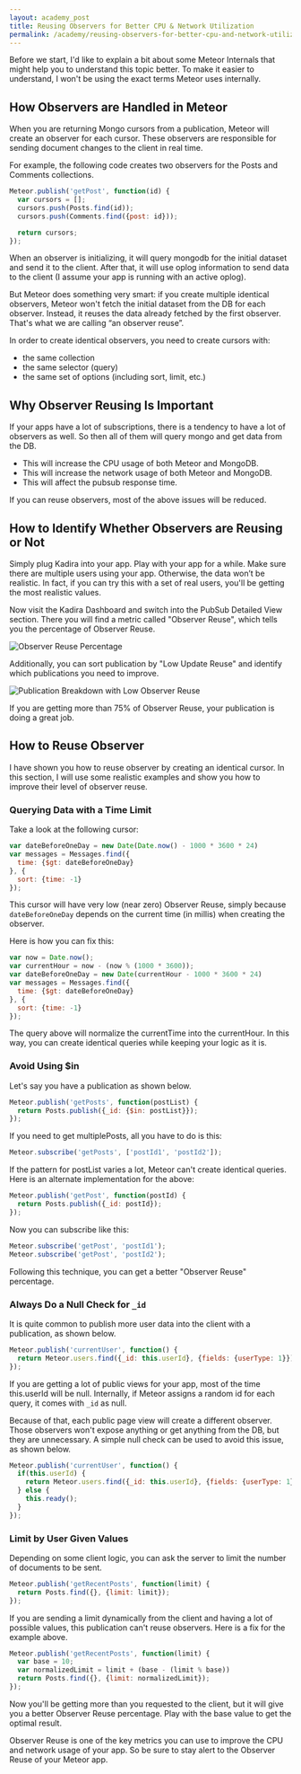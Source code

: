 ```yaml
---
layout: academy_post
title: Reusing Observers for Better CPU & Network Utilization
permalink: /academy/reusing-observers-for-better-cpu-and-network-utilizations
---
```


Before we start, I'd like to explain a bit about some Meteor Internals that might help you to understand this topic better. To make it easier to understand, I won't be using the exact terms Meteor uses internally.

## How Observers are Handled in Meteor

When you are returning Mongo cursors from a publication, Meteor will create an observer for each cursor. These observers are responsible for sending document changes to the client in real time.

For example, the following code creates two observers for the Posts and Comments collections.

~~~js
Meteor.publish('getPost', function(id) {
  var cursors = [];
  cursors.push(Posts.find(id));
  cursors.push(Comments.find({post: id}));

  return cursors;
});
~~~

When an observer is initializing, it will query mongodb for the initial dataset and send it to the client. After that, it will use oplog information to send data to the client (I assume your app is running with an active oplog).

But Meteor does something very smart: if you create multiple identical observers, Meteor won't fetch the initial dataset from the DB for each observer. Instead, it reuses the data already fetched by the first observer. That's what we are calling “an observer reuse”.

In order to create identical observers, you need to create cursors with:

* the same collection
* the same selector (query)
* the same set of options (including sort, limit, etc.)

## Why Observer Reusing Is Important

If your apps have a lot of subscriptions, there is a tendency to have a lot of observers as well. So then all of them will query mongo and get data from the DB.

* This will increase the CPU usage of both Meteor and MongoDB.
* This will increase the network usage of both Meteor and MongoDB.
* This will affect the pubsub response time. 

If you can reuse observers, most of the above issues will be reduced.

## How to Identify Whether Observers are Reusing or Not

Simply plug Kadira into your app. Play with your app for a while. Make sure there are multiple users using your app. Otherwise, the data won’t be realistic. In fact, if you can try this with a set of real users, you'll be getting the most realistic values.

Now visit the Kadira Dashboard and switch into the PubSub Detailed View section. There you will find a metric called "Observer Reuse", which tells you the percentage of Observer Reuse.

![Observer Reuse Percentage](https://i.cloudup.com/1EJla1jrNd.png)

Additionally, you can sort publication by "Low Update Reuse" and identify which publications you need to improve.

![Publication Breakdown with Low Observer Reuse](https://i.cloudup.com/vUlCcBsBHe.png)

If you are getting more than 75% of Observer Reuse, your publication is doing a great job.

## How to Reuse Observer

I have shown you how to reuse observer by creating an identical cursor. In this section, I will use some realistic examples and show you how to improve their level of observer reuse.

### Querying Data with a Time Limit

Take a look at the following cursor:

~~~js
var dateBeforeOneDay = new Date(Date.now() - 1000 * 3600 * 24)
var messages = Messages.find({
  time: {$gt: dateBeforeOneDay}
}, {
  sort: {time: -1}
});
~~~

This cursor will have very low (near zero) Observer Reuse, simply because `dateBeforeOneDay` depends on the current time (in millis) when creating the observer.

Here is how you can fix this:

~~~js
var now = Date.now();
var currentHour = now - (now % (1000 * 3600));
var dateBeforeOneDay = new Date(currentHour - 1000 * 3600 * 24)
var messages = Messages.find({
  time: {$gt: dateBeforeOneDay}
}, {
  sort: {time: -1}
});
~~~

The query above will normalize the currentTime into the currentHour. In this way, you can create identical queries while keeping your logic as it is.

### Avoid Using $in

Let's say you have a publication as shown below.

~~~js
Meteor.publish('getPosts', function(postList) {
  return Posts.publish({_id: {$in: postList}});
});
~~~

If you need to get multiplePosts, all you have to do is this:

~~~js
Meteor.subscribe('getPosts', ['postId1', 'postId2']);
~~~

If the pattern for postList varies a lot, Meteor can't create identical queries. Here is an alternate implementation for the above:

~~~js
Meteor.publish('getPost', function(postId) {
  return Posts.publish({_id: postId});
});
~~~

Now you can subscribe like this:

~~~js
Meteor.subscribe('getPost', 'postId1');
Meteor.subscribe('getPost', 'postId2');
~~~

Following this technique, you can get a better "Observer Reuse" percentage.

### Always Do a Null Check for `_id`

It is quite common to publish more user data into the client with a publication, as shown below.

~~~js
Meteor.publish('currentUser', function() {
  return Meteor.users.find({_id: this.userId}, {fields: {userType: 1}});
});
~~~

If you are getting a lot of public views for your app, most of the time this.userId will be null. Internally, if Meteor assigns a random id for each query, it comes with `_id` as null.

Because of that, each public page view will create a different observer. Those observers won't expose anything or get anything from the DB, but they are unnecessary. A simple null check can be used to avoid this issue, as shown below.

~~~js
Meteor.publish('currentUser', function() {
  if(this.userId) {
    return Meteor.users.find({_id: this.userId}, {fields: {userType: 1}});
  } else {
    this.ready();
  }
});
~~~

### Limit by User Given Values

Depending on some client logic, you can ask the server to limit the number of documents to be sent.

~~~js
Meteor.publish('getRecentPosts', function(limit) {
  return Posts.find({}, {limit: limit});
});
~~~

If you are sending a limit dynamically from the client and having a lot of possible values, this publication can't reuse observers. Here is a fix for the example above.

~~~js
Meteor.publish('getRecentPosts', function(limit) {
  var base = 10;
  var normalizedLimit = limit + (base - (limit % base))
  return Posts.find({}, {limit: normalizedLimit});
});
~~~

Now you'll be getting more than you requested to the client, but it will give you a better Observer Reuse percentage. Play with the base value to get the optimal result.

Observer Reuse is one of the key metrics you can use to improve the CPU and network usage of your app. So be sure to stay alert to the Observer Reuse of your Meteor app.
